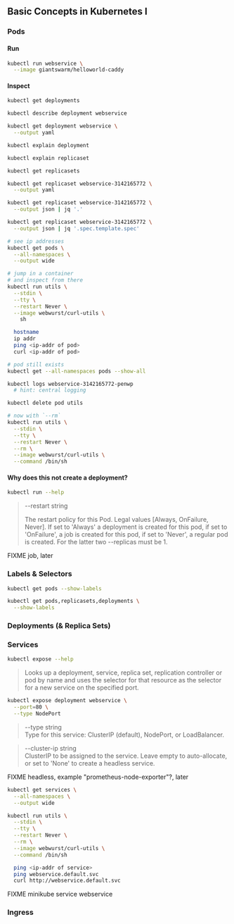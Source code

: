 ## Basic Concepts in Kubernetes I

### Pods

#### Run

```bash
kubectl run webservice \
  --image giantswarm/helloworld-caddy
```

#### Inspect

```bash
kubectl get deployments

kubectl describe deployment webservice

kubectl get deployment webservice \
  --output yaml

kubectl explain deployment

kubectl explain replicaset

kubectl get replicasets

kubectl get replicaset webservice-3142165772 \
  --output yaml

kubectl get replicaset webservice-3142165772 \
  --output json | jq '.'

kubectl get replicaset webservice-3142165772 \
  --output json | jq '.spec.template.spec'

# see ip addresses
kubectl get pods \
  --all-namespaces \
  --output wide

# jump in a container
# and inspect from there
kubectl run utils \
  --stdin \
  --tty \
  --restart Never \
  --image webwurst/curl-utils \
    sh

  hostname
  ip addr
  ping <ip-addr of pod>
  curl <ip-addr of pod>

# pod still exists
kubectl get --all-namespaces pods --show-all

kubectl logs webservice-3142165772-penwp
  # hint: central logging

kubectl delete pod utils

# now with `--rm`
kubectl run utils \
  --stdin \
  --tty \
  --restart Never \
  --rm \
  --image webwurst/curl-utils \
  --command /bin/sh
```

#### Why does this not create a deployment?

```bash
kubectl run --help
```
> --restart string
>
>   The restart policy for this Pod.  Legal values [Always, OnFailure, Never].  If set to 'Always' a deployment is created for this pod, if set to 'OnFailure', a job is created for this pod, if set to 'Never', a regular pod is created. For the latter two --replicas must be 1.

FIXME job, later


### Labels & Selectors

```bash
kubectl get pods --show-labels

kubectl get pods,replicasets,deployments \
  --show-labels
```

### Deployments (& Replica Sets)




### Services

```bash
kubectl expose --help
```

> Looks up a deployment, service, replica set, replication controller or pod by name and uses the selector for that resource as the selector for a new service on the specified port.

```bash
kubectl expose deployment webservice \
  --port=80 \
  --type NodePort

```
> --type string<br/>
    Type for this service: ClusterIP (default), NodePort, or LoadBalancer.

> --cluster-ip string<br/>
    ClusterIP to be assigned to the service. Leave empty to auto-allocate, or set to 'None' to create a headless service.

FIXME headless, example "prometheus-node-exporter"?, later

```bash
kubectl get services \
  --all-namespaces \
  --output wide

kubectl run utils \
  --stdin \
  --tty \
  --restart Never \
  --rm \
  --image webwurst/curl-utils \
  --command /bin/sh

  ping <ip-addr of service>
  ping webservice.default.svc
  curl http://webservice.default.svc
```

FIXME minikube service webservice

### Ingress
